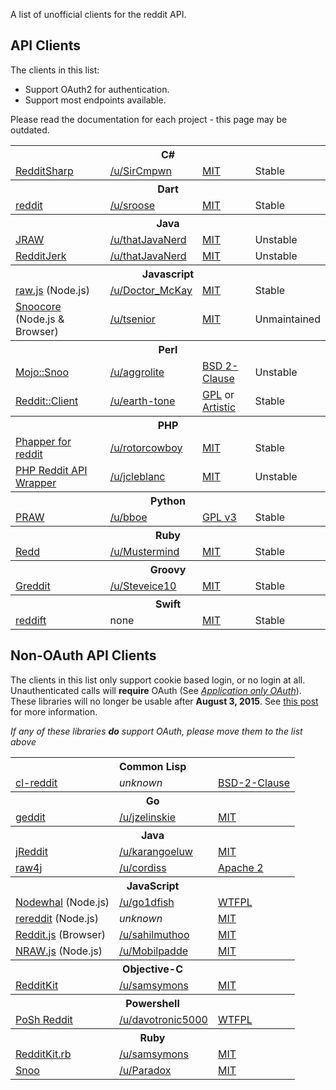 A list of unofficial clients for the reddit API.

## API Clients

The clients in this list:

- Support OAuth2 for authentication.
- Support most endpoints available.

Please read the documentation for each project - this page may be outdated.

<table>
  <tbody>
    <tr><th colspan="4">C#</th></tr>
    <tr>
      <td><a href="https://github.com/SirCmpwn/RedditSharp">RedditSharp</a></td>
      <td><a href="http://reddit.com/user/SirCmpwn">/u/SirCmpwn</a></td>
      <td><a href="http://opensource.org/licenses/MIT">MIT</a></td>
      <td>Stable</t4>
    </tr>
  </tbody>
  <tbody>
    <tr><th colspan="4">Dart</th></tr>
    <tr>
      <td><a href="https://github.com/stevenroose/dart-reddit">reddit</a></td>
      <td><a href="http://reddit.com/user/sroose">/u/sroose</a></td>
      <td><a href="http://opensource.org/licenses/MIT">MIT</a></td>
      <td>Stable</t4>
    </tr>
  </tbody>
  <tbody>
    <tr><th colspan="4">Java</th></tr>
    <tr>
      <td><a href="https://github.com/thatJavaNerd/JRAW">JRAW</a></td>
      <td><a href="http://www.reddit.com/user/thatJavaNerd">/u/thatJavaNerd</a></td>
      <td><a href="http://opensource.org/licenses/MIT">MIT</a></td>
      <td>Unstable</td>
    </tr>
    <tr>
      <td><a href="https://github.com/euparkeria/RedditJerk">RedditJerk</a></td>
      <td><a href="http://www.reddit.com/user/thatJavaNerd">/u/thatJavaNerd</a></td>
      <td><a href="http://opensource.org/licenses/MIT">MIT</a></td>
      <td>Unstable</td>
    </tr>
  </tbody>
  <tbody>
    <tr><th colspan="4">Javascript</th></tr>
    <tr>
      <td><a href="https://bitbucket.org/Doctor_McKay/raw.js">raw.js</a> (Node.js)</td>
      <td><a href="http://www.reddit.com/user/Doctor_McKay">/u/Doctor_McKay</a></td>
      <td><a href="http://opensource.org/licenses/MIT">MIT</a></td>
      <td>Stable</td>
    </tr>
    <tr>
      <td><a href="https://github.com/trevorsenior/snoocore">Snoocore</a> (Node.js & Browser)</td>
      <td><a href="http://www.reddit.com/user/tsenior/">/u/tsenior</a></td>
      <td><a href="http://opensource.org/licenses/MIT">MIT</a></td>
      <td>Unmaintained</td>
    </tr>
  </tbody>
  <tbody>
    <tr><th colspan="4">Perl</th></tr>
    <tr>
      <td><a href="https://github.com/aggrolite/Mojo-Snoo">Mojo::Snoo</a></td>
      <td><a href="http://www.reddit.com/user/aggrolite">/u/aggrolite</a></td>
      <td><a href="http://opensource.org/licenses/BSD-2-Clause">BSD 2-Clause</a></td>
      <td>Unstable</td>
    </tr>
    <tr>
      <td><a href="http://search.cpan.org/~earthtone/Reddit-Client/lib/Reddit/Client.pm">Reddit::Client</a></td>
      <td><a href="http://www.reddit.com/user/earth-tone">/u/earth-tone</a></td>
      <td><a href="http://opensource.org/licenses/GPL-1.0">GPL</a> or <a href="http://opensource.org/licenses/artistic-license-1.0">Artistic</a></td>
      <td>Stable</td>
    </tr>
  </tbody>
  <tbody>
    <tr><th colspan="4">PHP</th></tr>
    <tr>
      <td><a href="https://github.com/rotorcowboy/Phapper">Phapper for reddit</a></td>
      <td><a href="https://www.reddit.com/user/rotorcowboy">/u/rotorcowboy</a></td>
      <td><a href="https://opensource.org/licenses/MIT">MIT</a></td>
      <td>Stable</td>
    </tr>
    <tr>
      <td><a href="https://github.com/jcleblanc/reddit-php-sdk">PHP Reddit API Wrapper</a></td>
      <td><a href="http://www.reddit.com/user/jcleblanc">/u/jcleblanc</a></td>
      <td><a href="http://opensource.org/licenses/MIT">MIT</a></td>
      <td>Unstable</td>
    </tr>
  </tbody>
  <tbody>
    <tr><th colspan="4">Python</th></tr>
    <tr>
      <td><a href="https://github.com/praw-dev/praw">PRAW</a></td>
      <td><a href="http://www.reddit.com/user/bboe">/u/bboe</a></td>
      <td><a href="http://opensource.org/licenses/GPL-3.0">GPL v3</a></td>
      <td>Stable</td>
    </tr>
  </tbody>
  <tbody>
    <tr><th colspan="4">Ruby</th></tr>
    <tr>
      <td><a href="https://github.com/avidw/redd">Redd</a></td>
      <td><a href="http://www.reddit.com/user/Mustermind">/u/Mustermind</a></td>
      <td><a href="http://opensource.org/licenses/MIT">MIT</a></td>
      <td>Stable</td>
    </tr>
  </tbody>
  <tbody>
    <tr><th colspan="4">Groovy</th></tr>
    <tr>
      <td><a href="https://github.com/Steveice10/Greddit">Greddit</a></td>
      <td><a href="http://www.reddit.com/user/Steveice10">/u/Steveice10</a></td>
      <td><a href="http://opensource.org/licenses/MIT">MIT</a></td>
      <td>Stable</td>
    </tr>
  </tbody>
  <tbody>
    <tr><th colspan="4">Swift</th></tr>
    <tr>
      <td><a href="https://github.com/sonsongithub/reddift">reddift</a></td>
      <td>none</td>
      <td><a href="http://opensource.org/licenses/MIT">MIT</a></td>
      <td>Stable</td>
    </tr>
  </tbody>
</table>

## Non-OAuth API Clients

The clients in this list only support cookie based login, or no login at all. Unauthenticated calls will **require** OAuth (See [*Application only OAuth*](https://github.com/reddit/reddit/wiki/OAuth2#application-only-oauth)). These libraries will no longer be usable after **August 3, 2015**. See [this post](https://www.reddit.com/r/redditdev/comments/2ujhkr/important_api_licensing_terms_clarified/) for more information.

_If any of these libraries **do** support OAuth, please move them to the list above_


<table>
  <tbody>
    <tr><th colspan="3">Common Lisp</th></tr>
    <tr>
      <td><a href="https://github.com/jperson/cl-reddit">cl-reddit</a></td>
      <td><i>unknown</i></td>
      <td><a href="http://opensource.org/licenses/BSD-2-Clause">BSD-2-Clause</a></td>
    </tr>
  </tbody>
  <tbody>
    <tr><th colspan="3">Go</th></tr>
    <tr>
      <td><a href="https://github.com/jzelinskie/geddit">geddit</a></td>
      <td><a href="http://www.reddit.com/user/jzelinskie">/u/jzelinskie</a></td>
      <td><a href="http://opensource.org/licenses/MIT">MIT</a></td>
    </tr>
  </tbody>
  <tbody>
    <tr><th colspan="3">Java</th></tr>
    <tr>
      <td><a href="https://github.com/karan/jReddit">jReddit</a></td>
      <td><a href="http://www.reddit.com/user/karangoeluw">/u/karangoeluw</a></td>
      <td><a href="http://opensource.org/licenses/MIT">MIT</a></td>
    </t>
    <tr>
      <td><a href="https://github.com/corydissinger/raw4j">raw4j</a></td>
      <td><a href="http://www.reddit.com/user/cordiss">/u/cordiss</a></td>
      <td><a href="http://www.apache.org/licenses/LICENSE-2.0">Apache 2</a></td>
    </tr>
  </tbody>
  <tbody>
    <tr><th colspan="3">JavaScript</th></tr>
    <tr>
      <td><a href="https://github.com/go1dfish/nodewhal">Nodewhal</a> (Node.js)</td>
      <td><a href="http://www.reddit.com/user/go1dfish">/u/go1dfish</a></td>
      <td><a href="http://www.wtfpl.net/">WTFPL</a></td>
    </tr>
    <tr>
      <td><a href="https://github.com/chuckpreslar/rereddit">rereddit</a> (Node.js)</td>
      <td><i>unknown</i></td>
      <td><a href="http://opensource.org/licenses/MIT">MIT</a></td>
    </tr>
    <tr>
      <td><a href="https://github.com/sahilm/reddit.js">Reddit.js</a> (Browser)</td>
      <td><a href="http://www.reddit.com/user/sahilmuthoo">/u/sahilmuthoo</a></td>
      <td><a href="http://opensource.org/licenses/MIT">MIT</a></td>
    </tr>
    <tr>
      <td><a href="https://github.com/Mobilpadde/NRAW.js">NRAW.js</a> (Node.js)</td>
      <td><a href="http://www.reddit.com/user/Mobilpadde">/u/Mobilpadde</a></td>
      <td><a href="http://opensource.org/licenses/MIT">MIT</a></td>
    </tr>
  </tbody>
  <tbody>
    <tr><th colspan="3">Objective-C</th></tr>
    <tr>
      <td><a href="https://github.com/samsymons/RedditKit">RedditKit</a></td>
      <td><a href="http://www.reddit.com/user/samsymons">/u/samsymons</a></td>
      <td><a href="http://opensource.org/licenses/MIT">MIT</a></td>
    </tr>
  </tbody>
  
  <tbody>
    <tr><th colspan="3">Powershell</th></tr>
    <tr>
      <td><a href="https://github.com/davotronic5000/PoSh_Reddit">PoSh Reddit</a></td>
      <td><a href="http://www.reddit.com/user/davotronic5000">/u/davotronic5000</a></td>
      <td><a href="http://www.wtfpl.net/">WTFPL</a></td>
    </tr>
  </tbody>
  <tbody>
    <tr><th colspan="3">Ruby</th></tr>
    <tr>
      <td><a href="https://github.com/samsymons/RedditKit.rb">RedditKit.rb</a></td>
      <td><a href="http://www.reddit.com/user/samsymons">/u/samsymons</a></td>
      <td><a href="http://opensource.org/licenses/MIT">MIT</a></td>
    </tr>
    <tr>
      <td><a href="https://github.com/paradox460/snoo">Snoo</a></td>
      <td><a href="http://www.reddit.com/user/Paradox">/u/Paradox</a></td>
      <td><a href="http://opensource.org/licenses/MIT">MIT</a></td>
    </tr>
  </tbody>
</table>